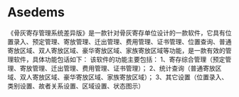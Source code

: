 # Asedems
 《骨灰寄存管理系统差异版》是一款针对骨灰寄存单位设计的一款软件，它具有位置录入、预定管理、寄放管理、迁出管理、费用管理、证书管理、位置查询、普通寄放区域、双人寄放区域、豪华寄放区域、家族寄放区域等功能，是一款有效的管理软件，具体功能包话如下： 该软件的功能主要包括： 1、寄存综合管理（预定管理、寄放管理、迁出管理、费用管理、证书管理）； 2、统计查询（普通寄放区域、双人寄放区域、豪华寄放区域、家族寄放区域）； 3、其它设置（位置录入、类别设置、故者关系设置、区域设置、状态图示）

